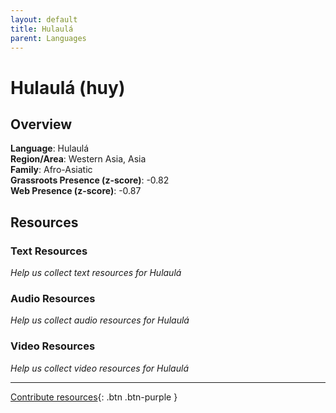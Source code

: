 ```yaml
---
layout: default
title: Hulaulá
parent: Languages
---
```


# Hulaulá (huy)

## Overview

**Language**: Hulaulá  
**Region/Area**: Western Asia, Asia  
**Family**: Afro-Asiatic  
**Grassroots Presence (z-score)**: -0.82  
**Web Presence (z-score)**: -0.87  

## Resources

### Text Resources
*Help us collect text resources for Hulaulá*

### Audio Resources
*Help us collect audio resources for Hulaulá*

### Video Resources
*Help us collect video resources for Hulaulá*

---

[Contribute resources](https://forms.office.com/e/1SfLJx3u1r){: .btn .btn-purple }
